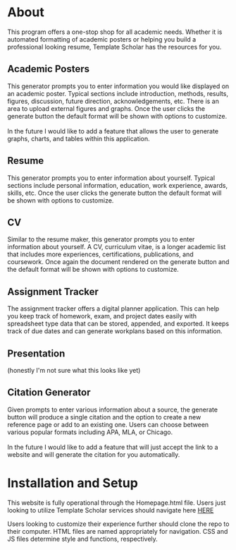 <h1>About</h1>

This program offers a one-stop shop for all academic needs. Whether it is automated formatting of academic posters or helping you build a professional looking resume, Template Scholar has the resources for you.

<h2>Academic Posters</h2>
This generator prompts you to enter information you would like displayed on an academic poster. Typical sections include introduction, methods, results, figures, discussion, future direction, acknowledgements, etc. There is an area to upload external figures and graphs.
Once the user clicks the generate button the default format will be shown with options to customize.
<br></br>
In the future I would like to add a feature that allows the user to generate graphs, charts, and tables within this application.
<h2>Resume</h2>
This generator prompts you to enter information about yourself. Typical sections include personal information, education, work experience, awards, skills, etc. Once the user clicks the generate button the default format will be shown with options to customize.
<h2>CV</h2>
Similar to the resume maker, this generator prompts you to enter information about yourself. A CV, curriculum vitae, is a longer academic list that includes more experiences, certifications, publications, and coursework.
Once again the document rendered on the generate button and the default format will be shown with options to customize.
<h2>Assignment Tracker</h2>
The assignment tracker offers a digital planner application. This can help you keep track of homework, exam, and project dates easily with spreadsheet type data that can be stored, appended, and exported. It keeps track of due dates and can generate workplans based on this information.
<h2>Presentation</h2>
(honestly I'm not sure what this looks like yet)
<h2>Citation Generator</h2>
Given prompts to enter various information about a source, the generate button will produce a single citation and the option to create a new reference page or add to an existing one. Users can choose between various popular formats including APA, MLA, or Chicago.
<br></br>
In the future I would like to add a feature that will just accept the link to a website and will generate the citation for you automatically.

<h1>Installation and Setup</h1>

This website is fully operational through the Homepage.html file. Users just looking to utilize Template Scholar services should navigate here [HERE](http://127.0.0.1:3000/Homepage.html)

Users looking to customize their experience further should clone the repo to their computer. HTML files are named appropriately for navigation. CSS and JS files determine style and functions, respectively.
